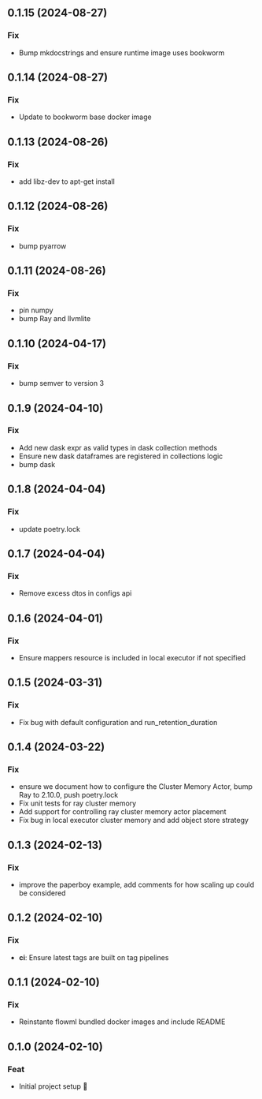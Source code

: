 ## 0.1.15 (2024-08-27)

### Fix

- Bump mkdocstrings and ensure runtime image uses bookworm

## 0.1.14 (2024-08-27)

### Fix

- Update to bookworm base docker image

## 0.1.13 (2024-08-26)

### Fix

- add libz-dev to apt-get install

## 0.1.12 (2024-08-26)

### Fix

- bump pyarrow

## 0.1.11 (2024-08-26)

### Fix

- pin numpy
- bump Ray and llvmlite

## 0.1.10 (2024-04-17)

### Fix

- bump semver to version 3

## 0.1.9 (2024-04-10)

### Fix

- Add new dask expr as valid types in dask collection methods
- Ensure new dask dataframes are registered in collections logic
- bump dask

## 0.1.8 (2024-04-04)

### Fix

- update poetry.lock

## 0.1.7 (2024-04-04)

### Fix

- Remove excess dtos in configs api

## 0.1.6 (2024-04-01)

### Fix

- Ensure mappers resource is included in local executor if not specified

## 0.1.5 (2024-03-31)

### Fix

- Fix bug with default configuration and run_retention_duration

## 0.1.4 (2024-03-22)

### Fix

- ensure we document how to configure the Cluster Memory Actor, bump Ray to 2.10.0, push poetry.lock
- Fix unit tests for ray cluster memory
- Add support for controlling ray cluster memory actor placement
- Fix bug in local executor cluster memory and add object store strategy

## 0.1.3 (2024-02-13)

### Fix

- improve the paperboy example, add comments for how scaling up could be considered

## 0.1.2 (2024-02-10)

### Fix

- **ci**: Ensure latest tags are built on tag pipelines

## 0.1.1 (2024-02-10)

### Fix

- Reinstante flowml bundled docker images and include README

## 0.1.0 (2024-02-10)

### Feat

- Initial project setup :tada:
